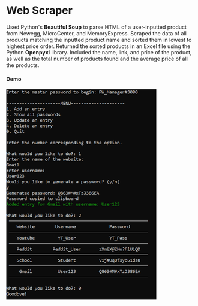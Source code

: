 # Web Scraper

Used Python's **Beautiful Soup** to parse HTML of a user-inputted product from Newegg, MicroCenter, and MemoryExpress. Scraped the data of all products matching the inputted product name and sorted them in lowest to highest price order. Returned the sorted products in an Excel file using the Python **Openpyxl** library. Included the name, link, and price of the product, as well as the total number of products found and the average price of all the products.

#### Demo

<p><img align="left" alt="gif" src="https://github.com/HamaadYousaf/PasswordManager/blob/main/demo.png" width="400"/></p>
